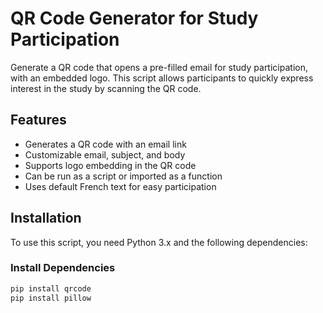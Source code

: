 # QR Code Generator for Study Participation

Generate a QR code that opens a pre-filled email for study participation, with an embedded logo. This script allows participants to quickly express interest in the study by scanning the QR code.

## Features
- Generates a QR code with an email link  
- Customizable email, subject, and body  
- Supports logo embedding in the QR code  
- Can be run as a script or imported as a function  
- Uses default French text for easy participation  

## Installation
To use this script, you need Python 3.x and the following dependencies:

### Install Dependencies
```bash
pip install qrcode
pip install pillow
```

